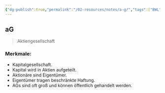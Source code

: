 ```yaml
---
{"dg-publish":true,"permalink":"/02-resources/notes/a-g/","tags":["BWL"],"noteIcon":"","updated":"2025-09-05T10:12:28.037+02:00"}
---
```


## aG 
> Aktiengesellschaft

### Merkmale:
- Kapitalgesellschaft.
- Kapital wird in Aktien aufgeteilt.
- Aktionäre sind Eigentümer.
- Eigentümer tragen beschränkte Haftung.
- AGs sind oft groß und können öffentlich gehandelt werden.
